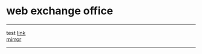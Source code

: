 # web exchange office
***
test [link](http://springrest1989.herokuapp.com/)
<br/>
[mirror](https://springboot1989.herokuapp.com/)
***
